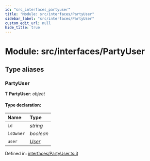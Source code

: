 ```yaml
---
id: "src_interfaces_partyuser"
title: "Module: src/interfaces/PartyUser"
sidebar_label: "src/interfaces/PartyUser"
custom_edit_url: null
hide_title: true
---
```


# Module: src/interfaces/PartyUser

## Type aliases

### PartyUser

Ƭ **PartyUser**: *object*

#### Type declaration:

Name | Type |
:------ | :------ |
`id` | *string* |
`isOwner` | *boolean* |
`user` | [*User*](../interfaces/src_interfaces_user.user.md) |

Defined in: [interfaces/PartyUser.ts:3](https://github.com/xr3ngine/xr3ngine/blob/a16a45d7e/packages/common/src/interfaces/PartyUser.ts#L3)
